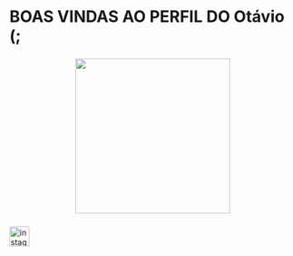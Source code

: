<h1 align="left">BOAS VINDAS  AO PERFIL DO Otávio (;</h1>

###

<div align="center">
  <img height="273" src="https://encrypted-tbn0.gstatic.com/images?q=tbn:ANd9GcSqvLcXdVxXH30lAXWCeV9V_QDfUYfbszXeRg&s"  />
</div>

###

<div align="left">
  <a href="https://www.instagram.com/augustodaroza/" target="_blank">
    <img src="https://img.shields.io/static/v1?message=Instagram&logo=instagram&label=&color=E4405F&logoColor=white&labelColor=&style=for-the-badge" height="35" alt="instagram logo"  />
  </a>
</div>

###

<h2 align="left"></h2>

###
